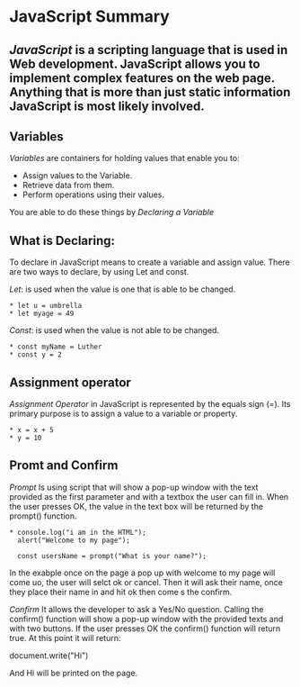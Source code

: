 # JavaScript Summary

## *JavaScript* is a scripting language that is used in Web development. JavaScript allows you to implement complex features on the web page. Anything that is more than just static information JavaScript is most likely involved.

## Variables

*Variables* are containers for holding values that enable you to:  

* Assign values to the Variable.  
* Retrieve data from them.
* Perform operations using their values.  

You are able to do these things by *Declaring a Variable*

## What is Declaring:

To declare in JavaScript means to create a variable and assign value. There are two ways to declare, by using Let and const. 

*Let*: is used when the value is one that is able to be changed.  

    * let u = umbrella
    * let myage = 49

*Const*: is used when the value is not able to be changed.  

    * const myName = Luther  
    * const y = 2  

## Assignment operator

*Assignment Operator* in JavaScript is represented by the equals sign (=). Its primary purpose is to assign a value to a variable or property.

    * x = x + 5
    * y = 10

## Promt and Confirm

*Prompt* Is using script that will show  a pop-up window with the text provided as the first parameter and with a textbox the user can fill in. When the user presses OK, the value in the text box will be returned by the prompt() function.

    * console.log("i am in the HTML");
      alert("Welcome to my page");
    
      const usersName = prompt("What is your name?");

In the exabple once on the page a pop up with welcome to my page will come uo, the user will selct ok or cancel. Then it will ask their name, once they place their name in and hit ok then come s the confirm.

*Confirm* It allows the developer to ask a Yes/No question. Calling the confirm() function will show a pop-up window with the provided texts and with two buttons. If the user presses OK the confirm() function will return true. At this point it will return:

document.write("Hi")

And Hi will be printed on the page.